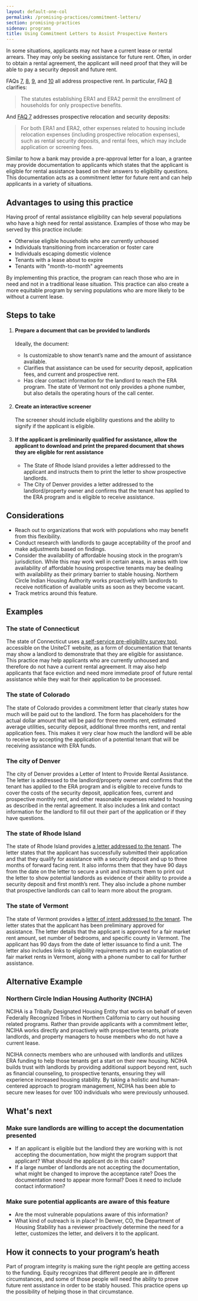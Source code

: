 ```yaml
---
layout: default-one-col
permalink: /promising-practices/commitment-letters/
section: promising-practices
sidenav: programs
title: Using Commitment Letters to Assist Prospective Renters
---
```


In some situations, applicants may not have a current lease or rental arrears. They may only be seeking assistance for future rent. Often, in order to obtain a rental agreement, the applicant will need proof that they will be able to pay a security deposit and future rent.

FAQs [7](../../faqs#7), [8](../../faqs#8), [9](../../faqs#9), and [10](../../faqs#10) all address prospective rent.  In particular, FAQ [8](../../faqs#8) clarifies:

<blockquote class="usa-intro era-guidance__blockquote">
  The statutes establishing ERA1 and ERA2 permit the enrollment of households for only prospective benefits.
</blockquote>

And [FAQ 7](../../faqs#7) addresses prospective relocation and security deposits: 

<blockquote class="usa-intro era-guidance__blockquote">
  For both ERA1 and ERA2, other expenses related to housing include relocation expenses (including prospective relocation expenses), such as rental security deposits, and rental fees, which may include application or screening fees.
</blockquote>

Similar to how a bank may provide a pre-approval letter for a loan, a grantee may provide documentation to applicants which states that the applicant is eligible for rental assistance based on their answers to eligibility questions. This documentation acts as a commitment letter for future rent and can help applicants in a variety of situations. 

## Advantages to using this practice

Having proof of rental assistance eligibility can help several populations who have a high need for rental assistance. Examples of those who may be served by this practice include: 

* Otherwise eligible households who are currently unhoused
* Individuals transitioning from incarceration or foster care
* Individuals escaping domestic violence
* Tenants with a lease about to expire
* Tenants with "month-to-month" agreements

By implementing this practice, the program can reach those who are in need and not in a traditional lease situation. This practice can also create a more equitable program by serving populations who are more likely to be without a current lease. 

## Steps to take

<ol class="usa-process-list">
  <li class="usa-process-list__item">
    <h4 class="usa-process-list__heading era-guidance-process-list__heading">
      Prepare a document that can be provided to landlords
    </h4>
    <p class="era-guidance-process-list__supporting-text">
      Ideally, the document:
    </p>
    <ul class="era-guidance-process-list__supporting-text">
      <li>Is customizable to show tenant’s name and the amount of assistance available.</li>
      <li>Clarifies that assistance can be used for security deposit, application fees, and current and prospective rent.</li>
      <li>Has clear contact information for the landlord to reach the ERA program. The state of Vermont not only provides a phone number, but also details the operating hours of the call center.</li>
    </ul>
  </li>
  <li class="usa-process-list__item">
    <h4 class="usa-process-list__heading era-guidance-process-list__heading">
      Create an interactive screener
    </h4>
    <p class="era-guidance-process-list__supporting-text">
      The screener should include eligibility questions and the ability to signify if the applicant is eligible. 
    </p>
  </li>
  <li class="usa-process-list__item">
    <h4 class="usa-process-list__heading era-guidance-process-list__heading">
      If the applicant is preliminarily qualified for assistance, allow the applicant to download and print the prepared document that shows they are eligible for rent assistance
    </h4>
    <ul class="era-guidance-process-list__supporting-text">
      <li>The State of Rhode Island provides a letter addressed to the applicant and instructs them to print the letter to show prospective landlords.</li>
      <li>The City of Denver provides a letter addressed to the landlord/property owner and confirms that the tenant has applied to the ERA program and is eligible to receive assistance.</li>
    </ul>
  </li>
</ol>

## Considerations

* Reach out to organizations that work with populations who may benefit from this flexibility.
* Conduct research with landlords to gauge acceptability of the proof and make adjustments based on findings. 
* Consider the availability of affordable housing stock in the program’s jurisdiction. While this may work well in certain areas, in areas with low availability of affordable housing prospective tenants may be dealing with availability as their primary barrier to stable housing. Northern Circle Indian Housing Authority works proactively with landlords to receive notification of available units as soon as they become vacant.
* Track metrics around this feature.

## Examples

### The state of Connecticut

The state of Connecticut uses [a self-service pre-eligibility survey tool](https://docs.google.com/forms/d/e/1FAIpQLSf0nrBC0TeYiK0wmp2WRuRel0chBYhvcU_Zn-uyDrjON-0ePA/viewform), accessible on the UniteCT website, as a form of documentation that tenants may show a landlord to demonstrate that they are eligible for assistance. This practice may help applicants who are currently unhoused and therefore do not have a current rental agreement. It may also help applicants that face eviction and need more immediate proof of future rental assistance while they wait for their application to be processed.

### The state of Colorado

The state of Colorado provides a commitment letter that clearly states how much will be paid out to the landlord. The form has placeholders for the actual dollar amount that will be paid for three months rent, estimated average utilities, security deposit, additional three months rent, and rental application fees. This makes it very clear how much the landlord will be able to receive by accepting the application of a potential tenant that will be receiving assistance with ERA funds. 

### The city of Denver

The city of Denver provides a Letter of Intent to Provide Rental Assistance. The letter is addressed to the landlord/property owner and confirms that the tenant has applied to the ERA program and is eligible to receive funds to cover the costs of the security deposit, application fees, current and prospective monthly rent, and other reasonable expenses related to housing as described in the rental agreement. It also includes a link and contact information for the landlord to fill out their part of the application or if they have questions. 

### The state of Rhode Island

The state of Rhode Island provides [a letter addressed to the tenant]({{site.basurl}}/assets/forms/commitment-letter/commitment-letter-RI-EN.pdf). The letter states that the applicant has successfully submitted their application and that they qualify for assistance with a security deposit and up to three months of forward facing rent. It also informs them that they have 90 days from the date on the letter to secure a unit and instructs them to print out the letter to show potential landlords as evidence of their ability to provide a security deposit and first month’s rent. They also include a phone number that prospective landlords can call to learn more about the program.

### The state of Vermont

The state of Vermont provides a [letter of intent addressed to the tenant]({{site.basurl}}/assets/forms/commitment-letter/commitment-letter-VT-EN.pdf). The letter states that the applicant has been preliminary approved for assistance. The letter details that the applicant is approved for a fair market rent amount, set number of bedrooms, and specific county in Vermont. The applicant has 90 days from the date of letter issuance to find a unit. The letter also includes links to eligibility requirements and to an explanation of fair market rents in Vermont, along with a phone number to call for further assistance.

## Alternative Example

### Northern Circle Indian Housing Authority (NCIHA)

NCIHA is a Tribally Designated Housing Entity that works on behalf of seven Federally Recognized Tribes in Northern California to carry out housing related programs. Rather than provide applicants with a commitment letter, NCIHA works directly and proactively with prospective tenants, private landlords, and property managers to house members who do not have a current lease. 

NCIHA connects members who are unhoused with landlords and utilizes ERA funding to help those tenants get a start on their new housing. NCIHA builds trust with landlords by providing additional support beyond rent, such as financial counseling, to prospective tenants, ensuring they will experience increased housing stability. By taking a holistic and human-centered approach to program management, NCIHA has been able to secure new leases for over 100 individuals who were previously unhoused.

## What's next

### Make sure landlords are willing to accept the documentation presented

* If an applicant is eligible but the landlord they are working with is not accepting the documentation, how might the program support that applicant? What should the applicant do in this case?
* If a large number of landlords are not accepting the documentation, what might be changed to improve the acceptance rate? Does the documentation need to appear more formal? Does it need to include contact information?

### Make sure potential applicants are aware of this feature

* Are the most vulnerable populations aware of this information?
* What kind of outreach is in place? In Denver, CO, the Department of Housing Stability has a reviewer proactively determine the need for a letter, customizes the letter, and delivers it to the applicant.


## How it connects to your program’s heath

Part of program integrity is making sure the right people are getting access to the funding. Equity recognizes that different people are in different circumstances, and some of those people will need the ability to prove future rent assistance in order to be stably housed. This practice opens up the possibility of helping those in that circumstance.
